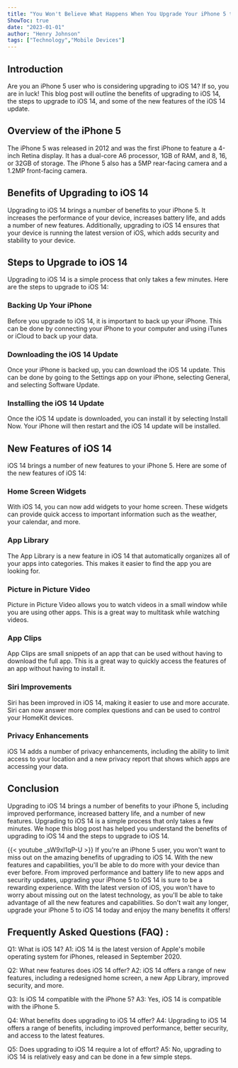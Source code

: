 ```yaml
---
title: "You Won't Believe What Happens When You Upgrade Your iPhone 5 to iOS 14!"
ShowToc: true 
date: "2023-01-01"
author: "Henry Johnson" 
tags: ["Technology","Mobile Devices"]
---
```

## Introduction
Are you an iPhone 5 user who is considering upgrading to iOS 14? If so, you are in luck! This blog post will outline the benefits of upgrading to iOS 14, the steps to upgrade to iOS 14, and some of the new features of the iOS 14 update. 

## Overview of the iPhone 5
The iPhone 5 was released in 2012 and was the first iPhone to feature a 4-inch Retina display. It has a dual-core A6 processor, 1GB of RAM, and 8, 16, or 32GB of storage. The iPhone 5 also has a 5MP rear-facing camera and a 1.2MP front-facing camera.

## Benefits of Upgrading to iOS 14
Upgrading to iOS 14 brings a number of benefits to your iPhone 5. It increases the performance of your device, increases battery life, and adds a number of new features. Additionally, upgrading to iOS 14 ensures that your device is running the latest version of iOS, which adds security and stability to your device.

## Steps to Upgrade to iOS 14
Upgrading to iOS 14 is a simple process that only takes a few minutes. Here are the steps to upgrade to iOS 14: 

### Backing Up Your iPhone
Before you upgrade to iOS 14, it is important to back up your iPhone. This can be done by connecting your iPhone to your computer and using iTunes or iCloud to back up your data. 

### Downloading the iOS 14 Update
Once your iPhone is backed up, you can download the iOS 14 update. This can be done by going to the Settings app on your iPhone, selecting General, and selecting Software Update. 

### Installing the iOS 14 Update
Once the iOS 14 update is downloaded, you can install it by selecting Install Now. Your iPhone will then restart and the iOS 14 update will be installed. 

## New Features of iOS 14
iOS 14 brings a number of new features to your iPhone 5. Here are some of the new features of iOS 14: 

### Home Screen Widgets
With iOS 14, you can now add widgets to your home screen. These widgets can provide quick access to important information such as the weather, your calendar, and more. 

### App Library
The App Library is a new feature in iOS 14 that automatically organizes all of your apps into categories. This makes it easier to find the app you are looking for. 

### Picture in Picture Video
Picture in Picture Video allows you to watch videos in a small window while you are using other apps. This is a great way to multitask while watching videos. 

### App Clips
App Clips are small snippets of an app that can be used without having to download the full app. This is a great way to quickly access the features of an app without having to install it. 

### Siri Improvements
Siri has been improved in iOS 14, making it easier to use and more accurate. Siri can now answer more complex questions and can be used to control your HomeKit devices. 

### Privacy Enhancements
iOS 14 adds a number of privacy enhancements, including the ability to limit access to your location and a new privacy report that shows which apps are accessing your data. 

## Conclusion
Upgrading to iOS 14 brings a number of benefits to your iPhone 5, including improved performance, increased battery life, and a number of new features. Upgrading to iOS 14 is a simple process that only takes a few minutes. We hope this blog post has helped you understand the benefits of upgrading to iOS 14 and the steps to upgrade to iOS 14.

{{< youtube _sW9xl1qP-U >}} 
If you're an iPhone 5 user, you won't want to miss out on the amazing benefits of upgrading to iOS 14. With the new features and capabilities, you'll be able to do more with your device than ever before. From improved performance and battery life to new apps and security updates, upgrading your iPhone 5 to iOS 14 is sure to be a rewarding experience. With the latest version of iOS, you won't have to worry about missing out on the latest technology, as you'll be able to take advantage of all the new features and capabilities. So don't wait any longer, upgrade your iPhone 5 to iOS 14 today and enjoy the many benefits it offers!

## Frequently Asked Questions (FAQ) :
Q1: What is iOS 14?
A1: iOS 14 is the latest version of Apple's mobile operating system for iPhones, released in September 2020.

Q2: What new features does iOS 14 offer?
A2: iOS 14 offers a range of new features, including a redesigned home screen, a new App Library, improved security, and more.

Q3: Is iOS 14 compatible with the iPhone 5?
A3: Yes, iOS 14 is compatible with the iPhone 5.

Q4: What benefits does upgrading to iOS 14 offer?
A4: Upgrading to iOS 14 offers a range of benefits, including improved performance, better security, and access to the latest features.

Q5: Does upgrading to iOS 14 require a lot of effort?
A5: No, upgrading to iOS 14 is relatively easy and can be done in a few simple steps.


